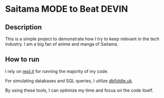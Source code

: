 # Saitama MODE to Beat DEVIN

## Description

This is a simple project to demonstrate how I try to keep relevant in the tech industry.
I am a big fan of anime and manga of Saitama.

## How to run

I rely on [repl.it](https://repl.it) for running the majority of my code.

For simulating databases and SQL queries, I utilize [dbfiddle.uk](https://dbfiddle.uk).

By using these tools, I can optimize my time and focus on the code itself.
